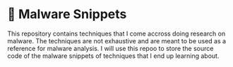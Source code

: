 ﻿# 💾 Malware Snippets

This repository contains techniques that I come accross doing research on malware. The techniques are not exhaustive and are meant to be used as a reference for malware analysis. 
I will use this repoo to store the source code of the malware snippets of techniques that I end up learning about.

